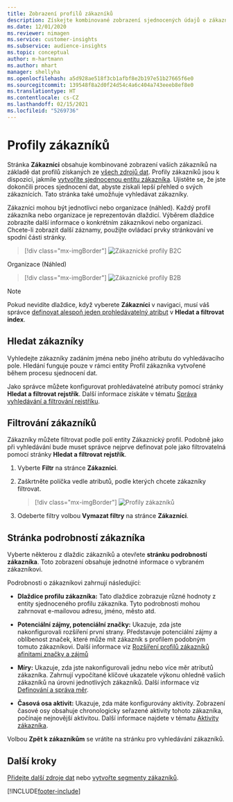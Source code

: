 ```yaml
---
title: Zobrazení profilů zákazníků
description: Získejte kombinované zobrazení sjednocených údajů o zákaznících.
ms.date: 12/01/2020
ms.reviewer: nimagen
ms.service: customer-insights
ms.subservice: audience-insights
ms.topic: conceptual
author: m-hartmann
ms.author: mhart
manager: shellyha
ms.openlocfilehash: a5d928ae518f3cb1afbf8e2b197e51b27665f6e0
ms.sourcegitcommit: 139548f8a2d0f24d54c4a6c404a743eeeb8ef8e0
ms.translationtype: HT
ms.contentlocale: cs-CZ
ms.lasthandoff: 02/15/2021
ms.locfileid: "5269736"
---
```

# <a name="customer-profiles"></a>Profily zákazníků

Stránka **Zákazníci** obsahuje kombinované zobrazení vašich zákazníků na základě dat profilů získaných ze [všech zdrojů dat](data-sources.md). Profily zákazníků jsou k dispozici, jakmile [vytvoříte sjednocenou entitu zákazníka](data-unification.md). Ujistěte se, že jste dokončili proces sjednocení dat, abyste získali lepší přehled o svých zákaznících. Tato stránka také umožňuje vyhledávat zákazníky.

Zákazníci mohou být jednotlivci nebo organizace (náhled). Každý profil zákazníka nebo organizace je reprezentován dlaždicí. Výběrem dlaždice zobrazíte další informace o konkrétním zákazníkovi nebo organizaci. Chcete-li zobrazit další záznamy, použijte ovládací prvky stránkování ve spodní části stránky.

> [!div class="mx-imgBorder"] 
> ![Zákaznické profily B2C](media/profiles-customers.png "Zákaznické profily B2C")

Organizace (Náhled)
> [!div class="mx-imgBorder"] 
> ![Zákaznické profily B2B](media/profile-customers-b2b.png "Zákaznické profily B2B")

> [!NOTE]
> Pokud nevidíte dlaždice, když vyberete **Zákazníci** v navigaci, musí váš správce [definovat alespoň jeden prohledávatelný atribut](search-filter-index.md) v **Hledat a filtrovat index**.

## <a name="search-for-customers"></a>Hledat zákazníky

Vyhledejte zákazníky zadáním jména nebo jiného atributu do vyhledávacího pole. Hledání funguje pouze v rámci entity Profil zákazníka vytvořené během procesu sjednocení dat.

Jako správce můžete konfigurovat prohledávatelné atributy pomocí stránky **Hledat a filtrovat rejstřík**. Další informace získáte v tématu [Správa vyhledávání a filtrování rejstříku](search-filter-index.md).

## <a name="filter-customers"></a>Filtrování zákazníků

Zákazníky můžete filtrovat podle polí entity Zákaznický profil. Podobně jako při vyhledávání bude muset správce nejprve definovat pole jako filtrovatelná pomocí stránky **Hledat a filtrovat rejstřík**.

1. Vyberte **Filtr** na stránce **Zákazníci**.

2. Zaškrtněte políčka vedle atributů, podle kterých chcete zákazníky filtrovat.

   > [!div class="mx-imgBorder"] 
   > ![Profily zákazníků](media/profiles-customers3.png "Profily zákazníků")

3. Odeberte filtry volbou **Vymazat filtry** na stránce **Zákazníci**.

##  <a name="customer-details-page"></a>Stránka podrobností zákazníka

Vyberte některou z dlaždic zákazníků a otevřete **stránku podrobností zákazníka**. Toto zobrazení obsahuje jednotné informace o vybraném zákazníkovi.

Podrobnosti o zákazníkovi zahrnují následující:

-   **Dlaždice profilu zákazníka:** Tato dlaždice zobrazuje různé hodnoty z entity sjednoceného profilu zákazníka. Tyto podrobnosti mohou zahrnovat e-mailovou adresu, jméno, město atd. 

-   **Potenciální zájmy, potenciální značky:** Ukazuje, zda jste nakonfigurovali rozšíření první strany. Představuje potenciální zájmy a oblíbenost značek, které může mít zákazník s profilem podobným tomuto zákazníkovi. Další informace viz [Rozšíření profilů zákazníků afinitami značky a zájmů](enrichment-microsoft-graph.md)

-   **Míry:** Ukazuje, zda jste nakonfigurovali jednu nebo více měr atributů zákazníka. Zahrnují vypočítané klíčové ukazatele výkonu ohledně vašich zákazníků na úrovni jednotlivých zákazníků. Další informace viz [Definování a správa měr](measures.md).

-   **Časová osa aktivit:** Ukazuje, zda máte konfigurovány aktivity. Zobrazení časové osy obsahuje chronologicky seřazené aktivity tohoto zákazníka, počínaje nejnovější aktivitou. Další informace najdete v tématu [Aktivity zákazníka](activities.md).

Volbou **Zpět k zákazníkům** se vrátíte na stránku pro vyhledávání zákazníků.

## <a name="next-steps"></a>Další kroky

[Přidejte další zdroje dat](data-sources.md) nebo [vytvořte segmenty zákazníků](segments.md).


[!INCLUDE[footer-include](../includes/footer-banner.md)]